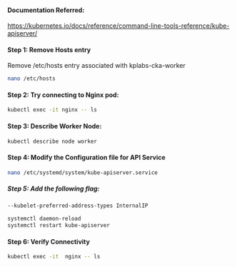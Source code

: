 #### Documentation Referred:

https://kubernetes.io/docs/reference/command-line-tools-reference/kube-apiserver/

#### Step 1: Remove Hosts entry

Remove /etc/hosts entry associated with kplabs-cka-worker
```sh
nano /etc/hosts
```
#### Step 2: Try connecting to Nginx pod:
```sh
kubectl exec -it nginx -- ls
```
#### Step 3: Describe Worker Node:
```sh
kubectl describe node worker
```

#### Step 4: Modify the Configuration file for API Service
```sh
nano /etc/systemd/system/kube-apiserver.service
```

##### Step 5: Add the following flag:
```sh
--kubelet-preferred-address-types InternalIP
```
```sh
systemctl daemon-reload
systemctl restart kube-apiserver
```

#### Step 6: Verify Connectivity
```sh
kubectl exec -it  nginx -- ls
```
